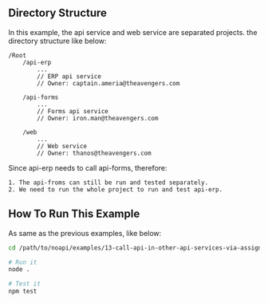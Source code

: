
## Directory Structure

In this example, the api service and web service are separated projects. the directory structure like below:

```
/Root
    /api-erp   
        ... 
        // ERP api service
        // Owner: captain.ameria@theavengers.com
    
    /api-forms
        ... 
        // Forms api service
        // Owner: iron.man@theavengers.com
    
    /web    
        ... 
        // Web service
        // Owner: thanos@theavengers.com
```

Since api-erp needs to call api-forms, therefore:
```
1. The api-froms can still be run and tested separately.
2. We need to run the whole project to run and test api-erp.
```



## How To Run This Example

As same as the previous examples, like below:

```sh
cd /path/to/noapi/examples/13-call-api-in-other-api-services-via-assign-rules

# Run it
node .

# Test it
npm test
```

